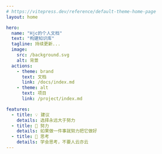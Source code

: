 ```yaml
---
# https://vitepress.dev/reference/default-theme-home-page
layout: home

hero:
  name: "Hjc的个人文档"
  text: "构建知识库"
  tagline: 持续更新...
  image:
    src: /background.svg
    alt: 背景
  actions:
    - theme: brand
      text: 文档
      link: /docs/index.md
    - theme: alt
      text: 项目
      link: /project/index.md

features:
  - title: 💡 建议
    details: 选择永远大于努力
  - title: 🧗 努力
    details: 如果做一件事就努力把它做好
  - title: 🤔 思考
    details: 学会思考，不要人云亦云
---
```


